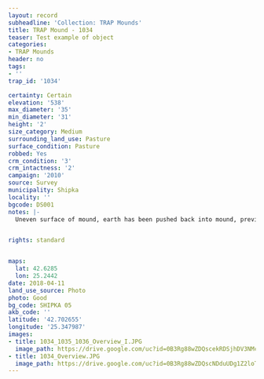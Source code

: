 ```yaml
---
layout: record
subheadline: 'Collection: TRAP Mounds'
title: TRAP Mound - 1034
teaser: Test example of object
categories:
- TRAP Mounds
header: no
tags:
- ''
trap_id: '1034'

certainty: Certain
elevation: '538'
max_diameter: '35'
min_diameter: '31'
height: '2'
size_category: Medium
surrounding_land_use: Pasture
surface_condition: Pasture
robbed: Yes
crm_condition: '3'
crm_intactness: '2'
campaign: '2010'
source: Survey
municipality: Shipka
locality: ''
bgcode: DS001
notes: |-
  Uneven surface of mound, earth has been pushed back into mound, previously excavated.


rights: standard


maps:
  lat: 42.6285
  lon: 25.2442
date: 2018-04-11
land_use_source: Photo
photo: Good
bg_code: SHIPKA 05
akb_code: ''
latitude: '42.702655'
longitude: '25.347987'
images:
- title: 1034_1035_1036_Overview_I.JPG
  image_path: https://drive.google.com/uc?id=0B3Rg88wZDQscekRDSjhDV3NMcGM
- title: 1034_Overview.JPG
  image_path: https://drive.google.com/uc?id=0B3Rg88wZDQscNDduUDg1Z2loTnc
---
```

